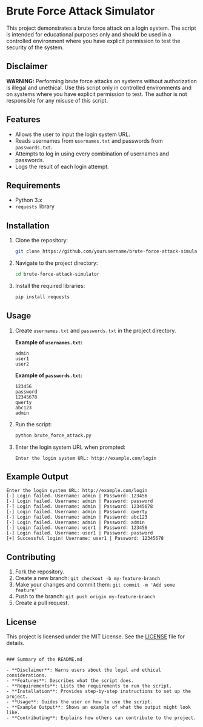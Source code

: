 # Brute Force Attack Simulator

This project demonstrates a brute force attack on a login system. The script is intended for educational purposes only and should be used in a controlled environment where you have explicit permission to test the security of the system.

## Disclaimer

**WARNING:** Performing brute force attacks on systems without authorization is illegal and unethical. Use this script only in controlled environments and on systems where you have explicit permission to test. The author is not responsible for any misuse of this script.

## Features

- Allows the user to input the login system URL.
- Reads usernames from `usernames.txt` and passwords from `passwords.txt`.
- Attempts to log in using every combination of usernames and passwords.
- Logs the result of each login attempt.

## Requirements

- Python 3.x
- `requests` library

## Installation

1. Clone the repository:
    ```bash
    git clone https://github.com/yourusername/brute-force-attack-simulator.git
    ```
2. Navigate to the project directory:
    ```bash
    cd brute-force-attack-simulator
    ```
3. Install the required libraries:
    ```bash
    pip install requests
    ```

## Usage

1. Create `usernames.txt` and `passwords.txt` in the project directory.

    **Example of `usernames.txt`:**
    ```
    admin
    user1
    user2
    ```

    **Example of `passwords.txt`:**
    ```
    123456
    password
    12345678
    qwerty
    abc123
    admin
    ```

2. Run the script:
    ```bash
    python brute_force_attack.py
    ```
3. Enter the login system URL when prompted:
    ```
    Enter the login system URL: http://example.com/login
    ```

## Example Output

```
Enter the login system URL: http://example.com/login
[-] Login failed. Username: admin | Password: 123456
[-] Login failed. Username: admin | Password: password
[-] Login failed. Username: admin | Password: 12345678
[-] Login failed. Username: admin | Password: qwerty
[-] Login failed. Username: admin | Password: abc123
[-] Login failed. Username: admin | Password: admin
[-] Login failed. Username: user1 | Password: 123456
[-] Login failed. Username: user1 | Password: password
[+] Successful login! Username: user1 | Password: 12345678
```

## Contributing

1. Fork the repository.
2. Create a new branch: `git checkout -b my-feature-branch`
3. Make your changes and commit them: `git commit -m 'Add some feature'`
4. Push to the branch: `git push origin my-feature-branch`
5. Create a pull request.

## License

This project is licensed under the MIT License. See the [LICENSE](LICENSE) file for details.
```

### Summary of the README.md

- **Disclaimer**: Warns users about the legal and ethical considerations.
- **Features**: Describes what the script does.
- **Requirements**: Lists the requirements to run the script.
- **Installation**: Provides step-by-step instructions to set up the project.
- **Usage**: Guides the user on how to use the script.
- **Example Output**: Shows an example of what the output might look like.
- **Contributing**: Explains how others can contribute to the project.
